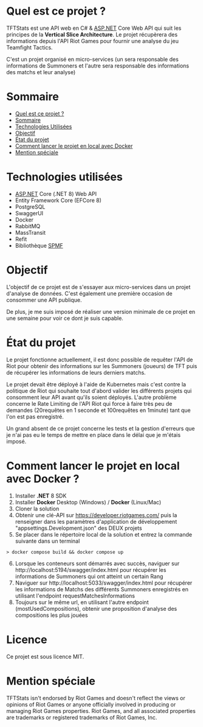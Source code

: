# Quel est ce projet ?  

TFTStats est une API web en C# & [ASP.NET](http://ASP.Net) Core Web API qui suit les principes de la **Vertical Slice Architecture**. Le projet récupèrera des informations depuis l'API Riot Games pour fournir une analyse du jeu Teamfight Tactics.

C'est un projet organisé en micro-services (un sera responsable des informations de Summoners et l'autre sera responsable des informations des matchs et leur analyse)
  
# Sommaire  
  
- [Quel est ce projet ?](#Quel-est-ce-projet-?)  
- [Sommaire](#Sommaire)  
- [Technologies Utilisées](#Technologies-Utilisées)  
- [Objectif](#Objectif)
- [État du projet](#État-du-projet)
- [Comment lancer le projet en local avec Docker](#Comment-lancer-le-projet-en-local-avec-Docker)
- [Mention spéciale](#Mention-spéciale)

# Technologies utilisées  
  
* [ASP.NET](http://ASP.Net) Core (.NET 8) Web API
* Entity Framework Core (EFCore 8)
* PostgreSQL
* SwaggerUI
* Docker
* RabbitMQ
* MassTransit
* Refit
* Bibliothèque [SPMF](https://www.philippe-fournier-viger.com/spmf/)
  
# Objectif

L'objectif de ce projet est de s'essayer aux micro-services dans un projet d'analyse de données. C'est également une première occasion de consommer une API publique.

De plus, je me suis imposé de réaliser une version minimale de ce projet en une semaine pour voir ce dont je suis capable.

# État du projet

Le projet fonctionne actuellement, il est donc possible de requêter l'API de Riot pour obtenir des informations sur les Summoners (joueurs) de TFT puis de récupérer les informations de leurs derniers matchs.

Le projet devait être déployé à l'aide de Kubernetes mais c'est contre la politique de Riot qui souhaite tout d'abord valider les différents projets qui consomment leur API avant qu'ils soient déployés.
L'autre problème concerne le Rate Limiting de l'API Riot qui force à faire très peu de demandes (20requêtes en 1 seconde et 100requêtes en 1minute) tant que l'on est pas enregistré.

Un grand absent de ce projet concerne les tests et la gestion d'erreurs que je n'ai pas eu le temps de mettre en place dans le délai que je m'étais imposé.

# Comment lancer le projet en local avec Docker ?

1. Installer **.NET** 8 SDK  
2. Installer **Docker** Desktop (Windows) / **Docker** (Linux/Mac)  
3. Cloner la solution  
4. Obtenir une clé-API sur https://developer.riotgames.com/ puis la renseigner dans les paramètres d'application de développement "appsettings.Development.json" des DEUX projets
5. Se placer dans le répertoire local de la solution et entrez la commande suivante dans un terminal
```  
> docker compose build && docker compose up  
```  
6. Lorsque les conteneurs sont démarrés avec succès, naviguer sur http://localhost:5194/swagger/index.html pour récupérer les informations de Summoners qui ont atteint un certain Rang
7. Naviguer sur http://localhost:5033/swagger/index.html pour récupérer les informations de Matchs des différents Summoners enregistrés en utilisant l'endpoint requestMatchesInformations
8. Toujours sur le même url, en utilisant l'autre endpoint (mostUsedCompositions), obtenir une proposition d'analyse des compositions les plus jouées

# Licence

Ce projet est sous licence MIT.

# Mention spéciale

TFTStats isn't endorsed by Riot Games and doesn't reflect the views or opinions of Riot Games or anyone officially involved in producing or managing Riot Games properties. Riot Games, and all associated properties are trademarks or registered trademarks of Riot Games, Inc.

